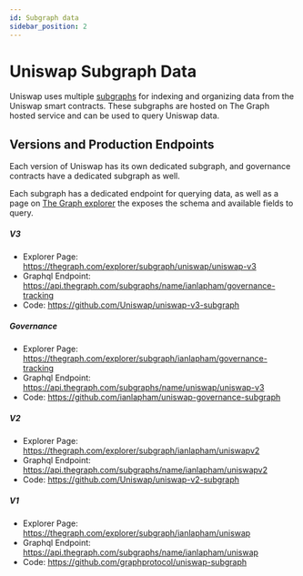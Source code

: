 ```yaml
---
id: Subgraph data
sidebar_position: 2
---
```


# Uniswap Subgraph Data

Uniswap uses multiple [subgraphs](https://thegraph.com/docs/introduction#what-the-graph-is) for indexing and organizing data from the Uniswap smart contracts. 
These subgraphs are hosted on The Graph hosted service and can be used to query Uniswap data. 

## Versions and Production Endpoints  

Each version of Uniswap has its own dedicated subgraph, and governance contracts have a dedicated subgraph as well.  

Each subgraph has a dedicated endpoint for querying data, as well as a page on [The Graph explorer](https://thegraph.com/explorer/) the exposes the schema and available fields to query. 

##### V3
- Explorer Page: https://thegraph.com/explorer/subgraph/uniswap/uniswap-v3
- Graphql Endpoint: https://api.thegraph.com/subgraphs/name/ianlapham/governance-tracking
- Code: https://github.com/Uniswap/uniswap-v3-subgraph

##### Governance 
- Explorer Page: https://thegraph.com/explorer/subgraph/ianlapham/governance-tracking
- Graphql Endpoint: https://api.thegraph.com/subgraphs/name/uniswap/uniswap-v3
- Code: https://github.com/ianlapham/uniswap-governance-subgraph

##### V2
- Explorer Page: https://thegraph.com/explorer/subgraph/ianlapham/uniswapv2
- Graphql Endpoint: https://api.thegraph.com/subgraphs/name/ianlapham/uniswapv2
- Code: https://github.com/Uniswap/uniswap-v2-subgraph

##### V1
- Explorer Page: https://thegraph.com/explorer/subgraph/ianlapham/uniswap
- Graphql Endpoint: https://api.thegraph.com/subgraphs/name/ianlapham/uniswap
- Code: https://github.com/graphprotocol/uniswap-subgraph



